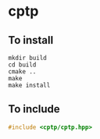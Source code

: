 # cptp

## To install

```
mkdir build
cd build
cmake ..
make
make install
```

## To include

```cpp
#include <cptp/cptp.hpp>
```